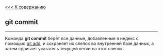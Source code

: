 [<<< К содержанию](readme.md)

## **git commit**

***

Команда **git commit** берёт все данные, добавленные в индекс с помощью [git add](/add.md), и сохраняет их слепок во внутренней базе данных, а затем сдвигает указатель текущей ветки на этот слепок.  
